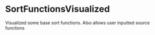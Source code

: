 # SortFunctionsVisualized
Visualized some base sort functions. Also allows user inputted source functions
